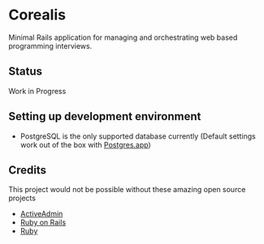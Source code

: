 # Corealis

Minimal Rails application for managing and orchestrating web based programming interviews.

## Status

Work in Progress

## Setting up development environment

- PostgreSQL is the only supported database currently (Default settings work out of the box with [Postgres.app](http://postgresapp.com/))

## Credits

This project would not be possible without these amazing open source projects

- [ActiveAdmin](https://github.com/activeadmin/activeadmin)
- [Ruby on Rails](https://github.com/rails/rails)
- [Ruby](https://github.com/ruby/ruby)
